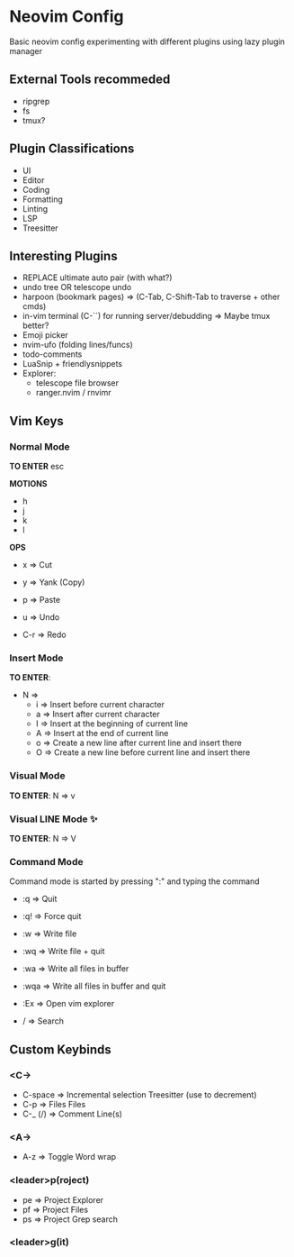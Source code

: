 # Neovim Config

Basic neovim config experimenting with different plugins using lazy plugin manager

## External Tools recommeded

- ripgrep
- fs
- tmux?

## Plugin Classifications

- UI
- Editor
- Coding
- Formatting
- Linting
- LSP
- Treesitter

## Interesting Plugins

- REPLACE ultimate auto pair (with what?)
- undo tree OR telescope undo
- harpoon (bookmark pages) => (C-Tab, C-Shift-Tab to traverse + other cmds)
- in-vim terminal (C-``) for running server/debudding => Maybe tmux better?
- Emoji picker
- nvim-ufo (folding lines/funcs)
- todo-comments
- LuaSnip + friendlysnippets
- Explorer:
    - telescope file browser
    - ranger.nvim / rnvimr

## Vim Keys

### Normal Mode

**TO ENTER**
esc

**MOTIONS**
- h
- j
- k
- l

**OPS**
- x     => Cut
- y     => Yank (Copy)
- p     => Paste

- u     => Undo
- C-r   => Redo

### Insert Mode

**TO ENTER**:
- N => 
    - i     => Insert before current character
    - a     => Insert after current character
    - I     => Insert at the beginning of current line
    - A     => Insert at the end of current line
    - o     => Create a new line after current line and insert there
    - O     => Create a new line before current line and insert there


### Visual Mode

**TO ENTER**:
N => v

### Visual LINE Mode ✨

**TO ENTER**:
N => V

### Command Mode

Command mode is started by pressing ":" and typing the command

- :q    => Quit
- :q!   => Force quit
- :w    => Write file
- :wq   => Write file + quit
- :wa   => Write all files in buffer
- :wqa  => Write all files in buffer and quit

- :Ex   => Open vim explorer

- /     => Search

## Custom Keybinds

### \<C->

- C-space   => Incremental selection Treesitter (use <bs> to decrement) 
- C-p       => Files Files
- C-_ (/)   => Comment Line(s) 

### \<A->

- A-z       => Toggle Word wrap

### \<leader>p(roject)

- pe        => Project Explorer
- pf        => Project Files
- ps        => Project Grep search

### \<leader>g(it)

